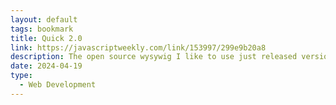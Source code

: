 ```yaml
---
layout: default
tags: bookmark
title: Quick 2.0
link: https://javascriptweekly.com/link/153997/299e9b20a8
description: The open source wysywig I like to use just released version 2
date: 2024-04-19
type:
  - Web Development
---
```

